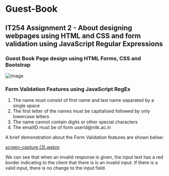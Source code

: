 # Guest-Book

## IT254 Assignment 2 - About designing webpages using HTML and CSS and form validation using JavaScript Regular Expressions

### Guest Book Page design using HTML Forms, CSS and Bootstrap

![image](https://user-images.githubusercontent.com/93826081/194736813-b0541dee-279b-49fe-a07c-6b480c28db31.png)

### Form Validation Features using JavaScript RegEx

<ol>
<li> The name must consist of first name and last name separated by a single space </li>
<li> The first letter of the names must be capitalised followed by only lowercase letters </li> 
<li> The name cannot contain digits or other special characters </li> 
<li> The emailID must be of form userid@nitk.ac.in </li>
</ol>


A brief demonstration about the Form Validation features are shown below: 



[screen-capture (3).webm](https://user-images.githubusercontent.com/93826081/194737480-56402466-6509-4c5c-86ed-cb599e3abfe3.webm)

We can see that when an invalid response is given, the input text has a red border indicating to the client that there is is an invalid input. If there is a valid input, there is no change to the input field.
